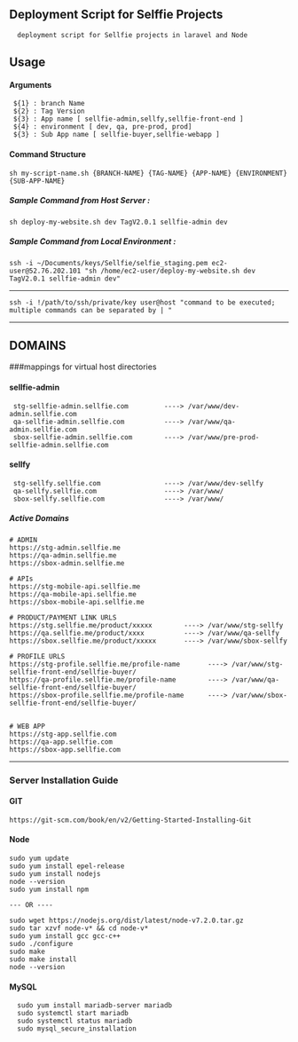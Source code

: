 ## Deployment Script for Selffie Projects
      deployment script for Sellfie projects in laravel and Node


## Usage


#### Arguments
     ${1} : branch Name
     ${2} : Tag Version
     ${3} : App name [ sellfie-admin,sellfy,sellfie-front-end ]
     ${4} : environment [ dev, qa, pre-prod, prod]
     ${3} : Sub App name [ sellfie-buyer,sellfie-webapp ]
    
#### Command Structure 
    sh my-script-name.sh {BRANCH-NAME} {TAG-NAME} {APP-NAME} {ENVIRONMENT} {SUB-APP-NAME}

##### Sample Command from Host Server : 
    sh deploy-my-website.sh dev TagV2.0.1 sellfie-admin dev
##### Sample Command from Local Environment :
    ssh -i ~/Documents/keys/Sellfie/selfie_staging.pem ec2-user@52.76.202.101 "sh /home/ec2-user/deploy-my-website.sh dev TagV2.0.1 sellfie-admin dev"
------
    ssh -i !/path/to/ssh/private/key user@host "command to be executed; multiple commands can be separated by | "




----

## DOMAINS 
###mappings for virtual host directories

#### sellfie-admin
     stg-sellfie-admin.sellfie.com         ----> /var/www/dev-admin.sellfie.com
     qa-sellfie-admin.sellfie.com          ----> /var/www/qa-admin.sellfie.com
     sbox-sellfie-admin.sellfie.com        ----> /var/www/pre-prod-sellfie-admin.sellfie.com

#### sellfy
     stg-sellfy.sellfie.com                ----> /var/www/dev-sellfy
     qa-sellfy.sellfie.com                 ----> /var/www/
     sbox-sellfy.sellfie.com               ----> /var/www/




##### Active Domains
    
    # ADMIN
    https://stg-admin.sellfie.me
    https://qa-admin.sellfie.me
    https://sbox-admin.sellfie.me
    
    # APIs
    https://stg-mobile-api.sellfie.me
    https://qa-mobile-api.sellfie.me
    https://sbox-mobile-api.sellfie.me
    
    # PRODUCT/PAYMENT LINK URLS
    https://stg.sellfie.me/product/xxxxx        ----> /var/www/stg-sellfy
    https://qa.sellfie.me/product/xxxx          ----> /var/www/qa-sellfy
    https://sbox.sellfie.me/product/xxxxx       ----> /var/www/sbox-sellfy
    
    # PROFILE URLS
    https://stg-profile.sellfie.me/profile-name       ----> /var/www/stg-sellfie-front-end/sellfie-buyer/
    https://qa-profile.sellfie.me/profile-name        ----> /var/www/qa-sellfie-front-end/sellfie-buyer/
    https://sbox-profile.sellfie.me/profile-name      ----> /var/www/sbox-sellfie-front-end/sellfie-buyer/
    
    
    # WEB APP
    https://stg-app.sellfie.com
    https://qa-app.sellfie.com
    https://sbox-app.sellfie.com



-----

### Server Installation Guide


#### GIT
    https://git-scm.com/book/en/v2/Getting-Started-Installing-Git
#### Node
    sudo yum update
    sudo yum install epel-release
    sudo yum install nodejs
    node --version
    sudo yum install npm

    --- OR ----

    sudo wget https://nodejs.org/dist/latest/node-v7.2.0.tar.gz
    sudo tar xzvf node-v* && cd node-v*
    sudo yum install gcc gcc-c++
    sudo ./configure
    sudo make
    sudo make install
    node --version



#### MySQL 

      sudo yum install mariadb-server mariadb
      sudo systemctl start mariadb
      sudo systemctl status mariadb
      sudo mysql_secure_installation
      
      
